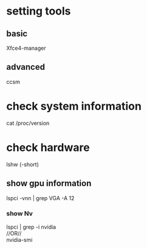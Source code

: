 
# setting tools
## basic
Xfce4-manager  
## advanced
ccsm  
# check system information
cat /proc/version  
# check hardware
lshw (-short)  
## show gpu information
lspci -vnn | grep VGA -A 12  
### show Nv
lspci | grep -i nvidia  
//OR//  
nvidia-smi  
